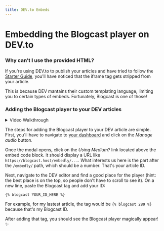 ```yaml
---
title: DEV.to Embeds
---
```


# Embedding the Blogcast player on DEV.to

### Why can't I use the provided HTML?

If you're using DEV.to to publish your articles and have tried to follow the [Starter Guide](/), you'll have noticed that the iframe tag gets stripped from your article.

This is because DEV mantains their custom templating language, limiting you to certain types of embeds. Fortunately, Blogcast is one of those!

### Adding the Blogcast player to your DEV articles

<details>
<summary>Video Walkthrough</summary>

![Guided tutorial](images/dev-embeds.gif)

</details>

The steps for adding the Blogcast player to your DEV article are simple. First, you'll have to navigate to [your dashboard](https://blogcast.host/dashboard) and click on the _Manage audio_ button.

Once the modal opens, click on the _Using Medium?_ link located above the embed code block. It should display a URL like `https://blogcast.host/embedly/...`. What interests us here is the part after the `/embedly/` path, which should be a number. That's your article ID.

Next, navigate to the DEV editor and find a good place for the player (hint: the best place is on the top, so people don't have to scroll to see it). On a new line, paste the Blogcast tag and add your ID:

```liquid
{% blogcast YOUR_ID_HERE %}
```

For example, for my lastest article, the tag would be `{% blogcast 289 %}` because that's my Blogcast ID.

After adding that tag, you should see the Blogcast player magically appear! :sparkles:
